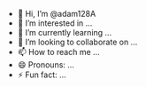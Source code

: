 - 👋 Hi, I’m @adam128A
- 👀 I’m interested in ...
- 🌱 I’m currently learning ...
- 💞️ I’m looking to collaborate on ...
- 📫 How to reach me ...
- 😄 Pronouns: ...
- ⚡ Fun fact: ...

<!---
adam128A/adam128A is a ✨ special ✨ repository because its `README.md` (this file) appears on your GitHub profile.
You can click the Preview link to take a look at your changes.
--->
